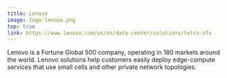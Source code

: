 ```yaml
---
title: Lenovo
image: logo-lenovo.png
top: true
link: https://www.lenovo.com/us/en/data-center/solutions/telco-nfv
---
```


Lenovo is a Fortune Global 500 company, operating in 180 markets around the world. Lenovo solutions help customers easily deploy edge-compute services that use small cells and other private network topologies.
